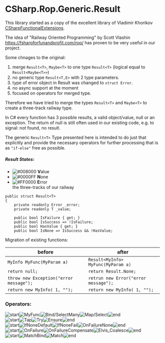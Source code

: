 # CSharp.Rop.Generic.Result

This library started as a copy of the excellent library of Vladimir Khorikov [CSharpFunctionalExtensions](https://github.com/vkhorikov/CSharpFunctionalExtensions). 

The idea of "Railway Oriented Programming" by Scott Vlashin 
https://fsharpforfunandprofit.com/rop/ has proven to be very useful in our project.

Some chnages to the original:

1. merge `Result<T>`, `Maybe<T>` to one type `Result<T>` (logical equal to `Result<Maybe<T>>`)
2. no generic type `Result<T,E>` with 2 type parameters. 
3. type of error object in Result<T> was changed to `struct Error`.
4. no async support at the moment 
5. focused on operators for merged type.

Therefore we have tried to merge the types `Result<T>` and `Maybe<T>` to create a three-track railway type.

In C# every function has 3 possible results, a valid object/value, null or an exception.
The return of null is still often used in our existing code, e.g. to signal: not found, no result. 

The generic `Result<T>` Type presented here is intended to do just that explicitly and provide the necessary operators for further processing that is as `"if-else"` free as possible.

##### Result States:  
- ![#008000](https://placehold.it/15/008000/000000?text=+)  **V**alue  
- ![#0000FF](https://placehold.it/15/0000FF/000000?text=+)  **N**one  
- ![#FF0000](https://placehold.it/15/FF0000/000000?text=+)  **E**rror  
the three-tracks of our railway

```CSharp
public struct Result<T> 
{
    private readonly Error _error;
    private readonly T _value;

    public bool IsFailure { get; }
    public bool IsSuccess => !IsFailure;
    public bool HasValue { get; }
    public bool IsNone => IsSuccess && !HasValue;
````

Migration of existing functions:

before | after
------------ | -------------
`MyInfo MyFunc(MyParam a)` | `Result<MyInfo> MyFunc(MyParam a)`
`return null;` | `return Result.None;`
`throw new Exception("error message");` | `retrun new Error("error message");`
`return new MyInfo( 1, "");` | `return new MyInfo( 1, "");`

### Operators:
![start](images/margin_start.png)![MyFunc](images/MyFunc.png)![Bind/SelectMany](images/Bind_SelectMany.png)![Map/Select](images/Map_Select.png)![end](images/margin_end.png)  
![start](images/margin_start.png)![Tap](images/Tap.png)![Try](images/Try.png)![Ensure](images/Ensure.png)![end](images/margin_end.png)  
![start](images/margin_start.png)![IfNoneDefault](images/IfNoneDefault.png)![IfNoneFail](images/IfNoneFail.png)![OnFailureNone](images/OnFailureNone.png)![end](images/margin_end.png)  
![start](images/margin_start.png)![OnFailure](images/OnFailure.png)![OnFailureCompensate](images/OnFailureCompensate.png)![Elvis_Coalesce](images/Elvis_Coalesce.png)![end](images/margin_end.png)  
![start](images/margin_start.png)![MatchBind](images/MatchBind.png)![Match](images/Match.png)![end](images/margin_end.png)  

####




